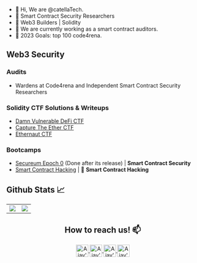 - 👋 Hi, We are @catellaTech.
- 🔐 Smart Contract Security Researchers
- 🚀 Web3 Builders | Solidity
- 🌱 We are currently working as a smart contract auditors.
- 🎯 2023 Goals: top 100 code4rena.

## Web3 Security 

### Audits

- Wardens at Code4rena and Independent Smart Contract Security Researchers

### Solidity CTF Solutions & Writeups

- [Damn Vulnerable DeFi CTF](https://github.com/catellaTech/DAMN-VULNERABLE-DEFI-CTF)
- [Capture The Ether CTF](https://github.com/catellaTech/CAPTURE-THE-ETHER-CTF)
- [Ethernaut CTF](https://github.com/catellaTech/ETHERNAUT-CTF)
 
### Bootcamps

- [Secureum Epoch 0](https://www.secureum.xyz/epoch0) (Done after its release) | **Smart Contract Security**
- [Smart Contract Hacking](https://smartcontractshacking.com) | 🚧 **Smart Contract Hacking**

## Github Stats 📈

<table align="center">
  <tr>
 <td valign="top"><img  src="https://github-readme-stats.vercel.app/api/top-langs/?username=catellaTech&theme=chartreuse-dark&card_width=450em)](https://github.com/anuraghazra/github-readme-stats"/></td>
    
<td valign="center"><img  src="https://github-readme-stats.vercel.app/api?username=catellaTech&theme=chartreuse-dark&card_width=450em&show_icons=true)](https://github.com/anuraghazra/github-readme-stats"/></td>
</table>

<h2 align="center"> How to reach us!  📫</h2> 
<div align="center">

 <p align="center">
<a href="https://twitter.com/CatellaTech">
  <img align="center" alt="Ajay's Twitter" width="32px" src="https://cdn.jsdelivr.net/npm/simple-icons@v3/icons/twitter.svg" />
</a>
<a href="https://github.com/catellaTech">
  <img align="center" alt="Ajay's Github" width="32px" src="https://cdn.jsdelivr.net/npm/simple-icons@v3/icons/github.svg" />
</a>
<a href="https://t.me/gabmende">
  <img align="center" alt="Ajay's Telegram" width="32px" src="https://cdn.jsdelivr.net/npm/simple-icons@v3/icons/telegram.svg" />
</a>
<a href="mailto:catellatech@gmail.com">
  <img align="center" alt="Ajay's email" width="32px" src="https://cdn.jsdelivr.net/npm/simple-icons@v3/icons/gmail.svg" />
</a>   
</p>                                      
</div>


<br />

<!---
catellaTech/catellaTech is a ✨ special ✨ repository because its `README.md` (this file) appears on your GitHub profile.
You can click the Preview link to take a look at your changes.
--->
